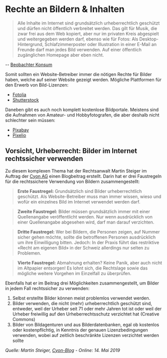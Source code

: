 # Rechte an Bildern & Inhalten

> Alle Inhalte im Internet sind grundsätzlich urheberrechtlich geschützt und dürfen nicht öffentlich verbreitet werden. Das gilt für Musik, die zwar frei aus dem Web kopiert, aber nur im privaten Kreis ab­gespielt und weitergegeben werden darf, ebenso wie für Fotos: Als Desktop-Hintergrund, Schlafzimmerposter oder Illustra­tion in einer E-Mail an Freunde darf man jedes Bild verwenden. Auf einer öffentlich zugänglichen Homepage aber eben nicht.

-- [Beobachter Konsum](https://www.beobachter.ch/konsum/webdesign-die-sache-mit-dem-copyright)

Somit sollten ein Website-Betreiber immer die nötigen Rechte für Bilder haben, welche auf seiner Website gezeigt werden. Mögliche Plattformen für den Erwerb von Bild-Lizenzen:

- [Fotolia](https://de.fotolia.com/)
- [Shutterstock](https://www.shutterstock.com)

Daneben gibt es auch noch komplett kostenlose Bildportale. Meistens sind die Aufnahmen von Amateur- und Hobbyfotografen, die aber deshalb nicht schlechter sein müssen:

- [Pixabay](https://pixabay.com/de/)
- [Pixelio](https://www.pixelio.de/)

## Vorsicht, Urheberrecht: Bilder im Internet rechtssicher verwenden

Zu diesem komplexen Thema hat der Rechtsanwalt Martin Steiger im Auftrag der [Cyon AG](https://www.cyon.ch) einen Blogbeitrag erstellt. Darin hat er drei Faustregeln für die rechtssichere Verwendung von Bildern zusammengestellt:

> **Erste Faustregel:** Grundsätzlich sind Bilder urheberrechtlich geschützt. Als Website-Betreiber muss man immer wissen, wieso und wofür ein einzelnes Bild im Internet verwendet werden darf.

> **Zweite Faustregel:** Bilder müssen grundsätzlich immer mit einer Quellenangabe veröffentlicht werden. Nur wenn ausdrücklich von einer Quellenangabe abgesehen wird, darf man darauf verzichten.

> **Dritte Faustregel:** Wer bei Bildern, die Personen zeigen, auf Nummer sicher gehen möchte, sollte die betroffenen Personen ausdrücklich um ihre Einwilligung bitten. Jedoch: In der Praxis führt das restriktive «Recht am eigenen Bild» in der Schweiz allerdings nur selten zu Problemen.

> **Vierte Faustregel:** Abmahnung erhalten? Keine Panik, aber auch nicht im Altpapier entsorgen! Es lohnt sich, die Rechtslage sowie das mögliche weitere Vorgehen im Einzelfall zu überprüfen.

Ebenfalls hat er im Beitrag drei Möglichkeiten zusammengestellt, um Bilder in jedem Fall rechtssicher zu verwenden:

1. Selbst erstellte Bilder können meist problemlos verwendet werden.
2. Bilder verwenden, die nicht (mehr) urheberrechtlich geschützt sind, entweder, weil der Urheber seit 71 oder mehr Jahren tot ist oder weil der Urheber freiwillig auf den Urheberrechtsschutz verzichtet hat (Creative Commons)
3. Bilder von Bildagenturen und aus Bilderdatenbanken, egal ob kostenlos oder kostenpflichtig, in Kenntnis der genauen Lizenzbedingungen verwenden, wobei auf zeitlich beschränkte Lizenzen verzichtet werden sollte

*Quelle: Martin Steiger, [Cyon-Blog](https://www.cyon.ch/blog/Bilder-im-Internet-rechtssicher-verwenden) - Online: 14. Mai 2019*
